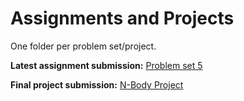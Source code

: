 # Assignments and Projects

One folder per problem set/project.

**Latest assignment submission:** [Problem set 5](https://github.com/tomvandal/phys512/tree/master/assignments/ps5)

**Final project submission:** [N-Body Project](https://github.com/tomvandal/phys512/tree/master/assignments/nbody)
